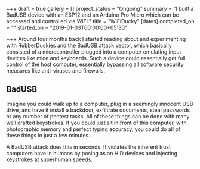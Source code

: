 +++
draft = true
gallery = []
project_status = "Ongoing"
summary = "I built a BadUSB device with an ESP12 and an Arduino Pro Micro which can be accessed and controlled via WiFi."
title = "WiFiDucky"
[dates]
completed_on = ""
started_on = "2019-01-03T00:00:00+05:30"

+++
Around four months back I started reading about and experimenting with RubberDuckies and the BadUSB attack vector, which basically consisted of a microcontroller plugged into a computer emulating input devices like mice and keyboards. Such a device could essentially get full control of the host computer, essentially bypassing all software security measures like anti-viruses and firewalls.

## BadUSB

Imagine you could walk up to a computer, plug in a seemingly innocent USB drive, and have it install a backdoor, exfiltrate documents, steal passwords or any number of pentest tasks. All of these things can be done with many well crafted keystrokes. If you could just sit in front of this computer, with photographic memory and perfect typing accuracy, you could do all of these things in just a few minutes.

A BadUSB attack does this in seconds. It violates the inherent trust computers have in humans by posing as an HID devices and injecting keystrokes at superhuman speeds.